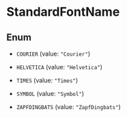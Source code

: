 

# StandardFontName

## Enum


* `COURIER` (value: `"Courier"`)

* `HELVETICA` (value: `"Helvetica"`)

* `TIMES` (value: `"Times"`)

* `SYMBOL` (value: `"Symbol"`)

* `ZAPFDINGBATS` (value: `"ZapfDingbats"`)



